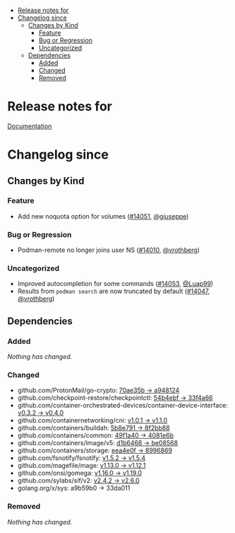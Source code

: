 - [Release notes for](#release-notes-for)
- [Changelog since](#changelog-since)
  - [Changes by Kind](#changes-by-kind)
    - [Feature](#feature)
    - [Bug or Regression](#bug-or-regression)
    - [Uncategorized](#uncategorized)
  - [Dependencies](#dependencies)
    - [Added](#added)
    - [Changed](#changed)
    - [Removed](#removed)

# Release notes for 

[Documentation](https://docs.k8s.io/docs/home)
# Changelog since 

## Changes by Kind

### Feature

- Add new noquota option for volumes ([#14051](https://github.com/containers/podman/pull/14051), [@giuseppe](https://github.com/giuseppe))

### Bug or Regression

- Podman-remote no longer joins user NS ([#14010](https://github.com/containers/podman/pull/14010), [@vrothberg](https://github.com/vrothberg))

### Uncategorized

- Improved autocompletion for some commands ([#14053](https://github.com/containers/podman/pull/14053), [@Luap99](https://github.com/Luap99))
- Results from `podman search` are now truncated by default ([#14047](https://github.com/containers/podman/pull/14047), [@vrothberg](https://github.com/vrothberg))

## Dependencies

### Added
_Nothing has changed._

### Changed
- github.com/ProtonMail/go-crypto: [70ae35b → a948124](https://github.com/ProtonMail/go-crypto/compare/70ae35b...a948124)
- github.com/checkpoint-restore/checkpointctl: [54b4ebf → 33f4a66](https://github.com/checkpoint-restore/checkpointctl/compare/54b4ebf...33f4a66)
- github.com/container-orchestrated-devices/container-device-interface: [v0.3.2 → v0.4.0](https://github.com/container-orchestrated-devices/container-device-interface/compare/v0.3.2...v0.4.0)
- github.com/containernetworking/cni: [v1.0.1 → v1.1.0](https://github.com/containernetworking/cni/compare/v1.0.1...v1.1.0)
- github.com/containers/buildah: [5b8e791 → 8f2bb88](https://github.com/containers/buildah/compare/5b8e791...8f2bb88)
- github.com/containers/common: [49f1a40 → 4081e6b](https://github.com/containers/common/compare/49f1a40...4081e6b)
- github.com/containers/image/v5: [d1b6468 → be08568](https://github.com/containers/image/v5/compare/d1b6468...be08568)
- github.com/containers/storage: [eea4e0f → 8996869](https://github.com/containers/storage/compare/eea4e0f...8996869)
- github.com/fsnotify/fsnotify: [v1.5.2 → v1.5.4](https://github.com/fsnotify/fsnotify/compare/v1.5.2...v1.5.4)
- github.com/magefile/mage: [v1.13.0 → v1.12.1](https://github.com/magefile/mage/compare/v1.13.0...v1.12.1)
- github.com/onsi/gomega: [v1.16.0 → v1.19.0](https://github.com/onsi/gomega/compare/v1.16.0...v1.19.0)
- github.com/sylabs/sif/v2: [v2.4.2 → v2.6.0](https://github.com/sylabs/sif/v2/compare/v2.4.2...v2.6.0)
- golang.org/x/sys: a9b59b0 → 33da011

### Removed
_Nothing has changed._

